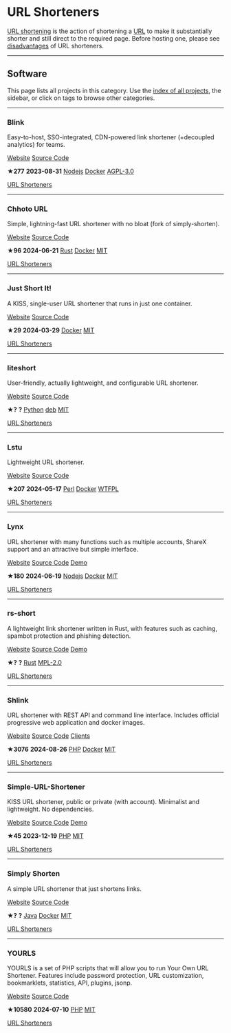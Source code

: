 # URL Shorteners

[URL shortening](https://en.wikipedia.org/wiki/URL_shortening) is the action of shortening a [URL](https://en.wikipedia.org/wiki/Uniform_Resource_Locator) to make it substantially shorter and still direct to the required page. Before hosting one, please see [disadvantages](https://en.wikipedia.org/wiki/URL_shortening#Disadvantages) of URL shorteners.

---

## Software

This page lists all projects in this category. Use the [index of all projects](https://awesome-selfhosted.net/index.html), the sidebar, or click on  tags to browse other categories.

---

### Blink

Easy-to-host, SSO-integrated, CDN-powered link shortener (+decoupled analytics) for teams.

[ Website](https://docs.blink.rest/) [ Source Code](https://github.com/JaneJeon/blink)

**★277**  **2023-08-31** [ Nodejs](https://awesome-selfhosted.net/platforms/nodejs.html) [ Docker](https://awesome-selfhosted.net/platforms/docker.html) [ AGPL-3.0](https://awesome-selfhosted.net/index.html#list-of-licenses)

[ URL Shorteners](https://awesome-selfhosted.net/tags/url-shorteners.html)

---

### Chhoto URL

Simple, lightning-fast URL shortener with no bloat (fork of simply-shorten).

[ Website](https://github.com/SinTan1729/chhoto-url) [ Source Code](https://github.com/SinTan1729/chhoto-url)

**★96**  **2024-06-21** [ Rust](https://awesome-selfhosted.net/platforms/rust.html) [ Docker](https://awesome-selfhosted.net/platforms/docker.html) [ MIT](https://awesome-selfhosted.net/index.html#list-of-licenses)

[ URL Shorteners](https://awesome-selfhosted.net/tags/url-shorteners.html)

---

### Just Short It!

A KISS, single-user URL shortener that runs in just one container.

[ Website](https://github.com/miawinter98/just-short-it) [ Source Code](https://github.com/miawinter98/just-short-it)

**★29**  **2024-03-29** [ Docker](https://awesome-selfhosted.net/platforms/docker.html) [ MIT](https://awesome-selfhosted.net/index.html#list-of-licenses)

[ URL Shorteners](https://awesome-selfhosted.net/tags/url-shorteners.html)

---

### liteshort

User-friendly, actually lightweight, and configurable URL shortener.

[ Website](https://git.ikl.sh/132ikl/liteshort) [ Source Code](https://git.ikl.sh/132ikl/liteshort)

**★?**  **?** [ Python](https://awesome-selfhosted.net/platforms/python.html) [ deb](https://awesome-selfhosted.net/platforms/deb.html) [ MIT](https://awesome-selfhosted.net/index.html#list-of-licenses)

[ URL Shorteners](https://awesome-selfhosted.net/tags/url-shorteners.html)

---

### Lstu

Lightweight URL shortener.

[ Website](https://github.com/ldidry/lstu) [ Source Code](https://github.com/ldidry/lstu)

**★207**  **2024-05-17** [ Perl](https://awesome-selfhosted.net/platforms/perl.html) [ Docker](https://awesome-selfhosted.net/platforms/docker.html) [ WTFPL](https://awesome-selfhosted.net/index.html#list-of-licenses)

[ URL Shorteners](https://awesome-selfhosted.net/tags/url-shorteners.html)

---

### Lynx

URL shortener with many functions such as multiple accounts, ShareX support and an attractive but simple interface.

[ Website](https://getlynx.dev/) [ Source Code](https://github.com/Lynx-Shortener/Lynx) [ Demo](https://demo.getlynx.dev/)

**★180**  **2024-06-19** [ Nodejs](https://awesome-selfhosted.net/platforms/nodejs.html) [ Docker](https://awesome-selfhosted.net/platforms/docker.html) [ MIT](https://awesome-selfhosted.net/index.html#list-of-licenses)

[ URL Shorteners](https://awesome-selfhosted.net/tags/url-shorteners.html)

---

### rs-short

A lightweight link shortener written in Rust, with features such as caching, spambot protection and phishing detection.

[ Website](https://git.42l.fr/42l/rs-short) [ Source Code](https://git.42l.fr/42l/rs-short) [ Demo](https://s.42l.fr/)

**★?**  **?** [ Rust](https://awesome-selfhosted.net/platforms/rust.html) [ MPL-2.0](https://awesome-selfhosted.net/index.html#list-of-licenses)

[ URL Shorteners](https://awesome-selfhosted.net/tags/url-shorteners.html)

---

### Shlink

URL shortener with REST API and command line interface. Includes official progressive web application and docker images.

[ Website](https://shlink.io/) [ Source Code](https://github.com/shlinkio/shlink) [ Clients](https://shlink.io/apps)

**★3076**  **2024-08-26** [ PHP](https://awesome-selfhosted.net/platforms/php.html) [ Docker](https://awesome-selfhosted.net/platforms/docker.html) [ MIT](https://awesome-selfhosted.net/index.html#list-of-licenses)

[ URL Shorteners](https://awesome-selfhosted.net/tags/url-shorteners.html)

---

### Simple-URL-Shortener

KISS URL shortener, public or private (with account). Minimalist and lightweight. No dependencies.

[ Website](https://github.com/azlux/Simple-URL-Shortener) [ Source Code](https://github.com/azlux/Simple-URL-Shortener) [ Demo](https://u.azlux.fr/)

**★45**  **2023-12-19** [ PHP](https://awesome-selfhosted.net/platforms/php.html) [ MIT](https://awesome-selfhosted.net/index.html#list-of-licenses)

[ URL Shorteners](https://awesome-selfhosted.net/tags/url-shorteners.html)

---

### Simply Shorten

A simple URL shortener that just shortens links.

[ Website](https://gitlab.com/draganczukp/simply-shorten) [ Source Code](https://gitlab.com/draganczukp/simply-shorten)

**★?**  **?** [ Java](https://awesome-selfhosted.net/platforms/java.html) [ Docker](https://awesome-selfhosted.net/platforms/docker.html) [ MIT](https://awesome-selfhosted.net/index.html#list-of-licenses)

[ URL Shorteners](https://awesome-selfhosted.net/tags/url-shorteners.html)

---

### YOURLS

YOURLS is a set of PHP scripts that will allow you to run Your Own URL Shortener. Features include password protection, URL customization, bookmarklets, statistics, API, plugins, jsonp.

[ Website](https://yourls.org/) [ Source Code](https://github.com/YOURLS/YOURLS)

**★10580**  **2024-07-10** [ PHP](https://awesome-selfhosted.net/platforms/php.html) [ MIT](https://awesome-selfhosted.net/index.html#list-of-licenses)

[ URL Shorteners](https://awesome-selfhosted.net/tags/url-shorteners.html)
